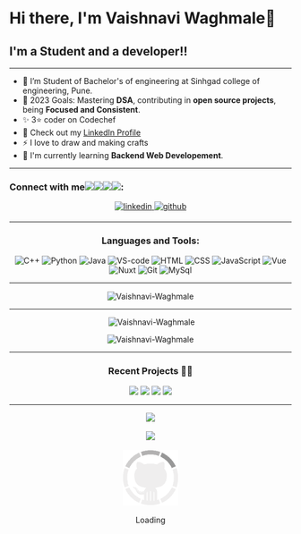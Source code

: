 # Hi there, I'm **Vaishnavi Waghmale**👋 

## I'm a Student and a developer!!

---

- 🌱 I’m Student of Bachelor's of engineering at Sinhgad college of engineering, Pune.
- 🥅 2023 Goals: Mastering **DSA**, contributing in **open source projects**, being **Focused and Consistent**.
- ✨ 3⭐ coder on Codechef
- 🔭 Check out my <a target="_blank" href="https://www.linkedin.com/in/vaishnavi-waghmale-019005222">LinkedIn Profile</a>
- ⚡ I love to draw and making crafts
- 🌱 I'm currently learning **Backend Web Developement**.

---

### Connect with me<img src="https://emoji.slack-edge.com/T0172CCPGUW/party-blob/d7253707fa13e9ee.gif" width="30"/><img src="https://emoji.slack-edge.com/T0172CCPGUW/party-blob/d7253707fa13e9ee.gif" width="30"/><img src="https://emoji.slack-edge.com/T0172CCPGUW/party-blob/d7253707fa13e9ee.gif" width="30"/><img src="https://emoji.slack-edge.com/T0172CCPGUW/party-blob/d7253707fa13e9ee.gif" width="30"/>:

<div align="center">
 <a href="https://www.linkedin.com/in/vaishnavi-waghmale-019005222" target="_blank">
<img src=https://img.shields.io/badge/linkedin-%231E77B5.svg?&style=for-the-badge&logo=linkedin&logoColor=white alt=linkedin style="margin-bottom: 5px;" />
</a>
<a href="https://github.com/Vaishnavi-Waghmale" target="_blank">
<img src=https://img.shields.io/badge/github-%2324292e.svg?&style=for-the-badge&logo=github&logoColor=white alt=github style="margin-bottom: 5px;" />
</a>

---

### Languages and Tools:

<img alt="C++" src="https://img.icons8.com/color/48/000000/c-plus-plus-logo.png"/>
<img alt="Python" src="https://img.icons8.com/color/48/000000/python--v1.png"/>
<img alt="Java" src="https://img.icons8.com/color/48/000000/java-coffee-cup-logo--v1.png"/>
<img alt="VS-code" src="https://img.icons8.com/color/48/000000/visual-studio-code-2019.png"/>
<img alt="HTML" src="https://img.icons8.com/color/48/000000/html-5--v1.png"/>
<img alt="CSS" src="https://img.icons8.com/color/48/000000/css3.png"/>
<img alt="JavaScript" src="https://img.icons8.com/color/48/000000/javascript--v1.png"/>
<img alt="Vue"  src="https://img.icons8.com/color/48/000000/vue-js.png"/>
 <img alt="Nuxt"  src="https://img.icons8.com/color/48/000000/nuxt-jc.png"/>
<img alt="Git" src="https://img.icons8.com/color/48/000000/git.png"/>
 <img alt="MySql"  src="https://img.icons8.com/color/48/000000/mysql-logo.png"/>



---

<p><img align="center" src="https://github-readme-stats.vercel.app/api/top-langs?username=Vaishnavi-Waghmale&show_icons=true&locale=en&layout=compact" alt="Vaishnavi-Waghmale" /></p>

---

<p display="flex" justify-content="space-between" >&nbsp;<img src="https://github-readme-stats.vercel.app/api?username=Vaishnavi-Waghmale&show_icons=true&locale=en" alt="Vaishnavi-Waghmale" />

<img  src="https://github-readme-streak-stats.herokuapp.com/?user=Vaishnavi-Waghmale&" alt="Vaishnavi-Waghmale " /></p>

---

### Recent Projects 👨‍💻


<div align="center">
<img src="https://github-readme-stats.vercel.app/api/pin/?username=Vaishnavi-Waghmale&repo=Image-editor&show_icons=true&theme=solarized-light"> 
<img src="https://github-readme-stats.vercel.app/api/pin/?username=Vaishnavi-Waghmale&repo=Recipes-App&show_icons=true&theme=solarized-light"> 
<img src="https://github-readme-stats.vercel.app/api/pin/?username=Vaishnavi-Waghmale&repo=Jokes-Website&show_icons=true&theme=solarized-light"> 
<img src="https://github-readme-stats.vercel.app/api/pin/?username=Vaishnavi-Waghmale&repo=Weather-Forecasting-App&show_icons=true&theme=solarized-light">
</div>
 
---

<div align="center">
<img src="https://img.shields.io/github/followers/Vaishnavi-Waghmale.svg?style=social&label=Follow"></img>

<img src="https://gpvc.arturio.dev/Vaishnavi-Waghmale"></img>
</div>
 
 <div align=center>
        <img src="https://raw.githubusercontent.com/AhmedFathyDev/AhmedFathyDev/main/GitHub.gif" alt="GitHub Octocat Logo" height="100">
        <p>Loading</p>
    </div>





